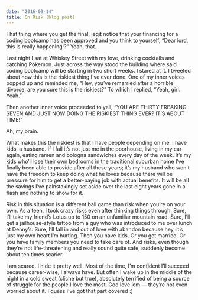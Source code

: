 ```yaml
---
date: "2016-09-14"
title: On Risk (blog post)
---
```


That thing where you get the final, legit notice that your financing for a coding bootcamp has been approved and you think to yourself, “Dear lord, this is really happening!?” Yeah, that.

Last night I sat at Whiskey Street with my love, drinking cocktails and catching Pokemon. Just across the way stood the building where said coding bootcamp will be starting in two short weeks. I stared at it. I tweeted about how this is the riskiest thing I’ve ever done. One of my inner voices popped up and reminded me, “Hey, you’ve remarried after a horrible divorce, are you sure this is the riskiest?” To which I replied, “Yeah, girl. Yeah.”

Then another inner voice proceeded to yell, “YOU ARE THIRTY FREAKING SEVEN AND JUST NOW DOING THE RISKIEST THING EVER? IT’S ABOUT TIME!”

Ah, my brain.

What makes this the riskiest is that I have people depending on me. I have kids, a husband. If I fail it’s not just me in the poorhouse, living in my car again, eating ramen and bologna sandwiches every day of the week. It’s my kids who’ll lose their own bedrooms in the traditional suburban home I’ve finally been able to provide after all these years; it’s my husband who won’t have the freedom to keep doing what he loves because there will be pressure for him to get a better-paying job with actual benefits. It will be all the savings I’ve painstakingly set aside over the last eight years gone in a flash and nothing to show for it.

Risk in this situation is a different ball game than risk when you’re on your own. As a teen, I took crazy risks even after thinking things through. Sure, I’ll take my friend’s Lotus up to 150 on an unfamiliar mountain road. Sure, I’ll get a jailhouse-style tattoo from a guy who was introduced to me over lunch at Denny’s. Sure, I’ll fall in and out of love with abandon because hey, it’s just my own heart I’m hurting. Then you have kids. Or you get married. Or you have family members you need to take care of. And risks, even though they’re not life-threatening and really sound quite safe, suddenly become about ten times scarier.

I am scared. I hide it pretty well. Most of the time, I’m confident I’ll succeed because career-wise, I always have. But often I wake up in the middle of the night in a cold sweat (cliche but true), absolutely terrified of being a source of struggle for the people I love the most. God love ’em — they’re not even worried about it. I guess I’ve got that part covered :)
